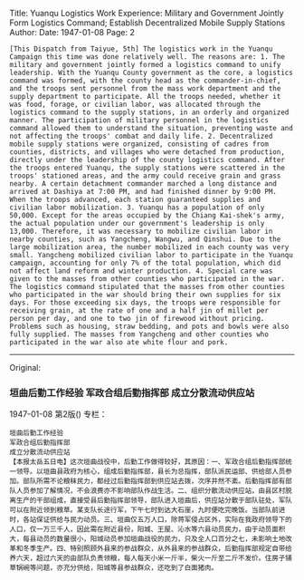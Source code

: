 Title: Yuanqu Logistics Work Experience: Military and Government Jointly Form Logistics Command; Establish Decentralized Mobile Supply Stations
Author:
Date: 1947-01-08
Page: 2

    [This Dispatch from Taiyue, 5th] The logistics work in the Yuanqu Campaign this time was done relatively well. The reasons are: 1. The military and government jointly formed a logistics command to unify leadership. With the Yuanqu County government as the core, a logistics command was formed, with the county head as the commander-in-chief, and the troops sent personnel from the mass work department and the supply department to participate. All the troops needed, whether it was food, forage, or civilian labor, was allocated through the logistics command to the supply stations, in an orderly and organized manner. The participation of military personnel in the logistics command allowed them to understand the situation, preventing waste and not affecting the troops' combat and daily life. 2. Decentralized mobile supply stations were organized, consisting of cadres from counties, districts, and villages who were detached from production, directly under the leadership of the county logistics command. After the troops entered Yuanqu, the supply stations were scattered in the troops' stationed areas, and the army could receive grain and grass nearby. A certain detachment commander marched a long distance and arrived at Dashiya at 7:00 PM, and had finished dinner by 9:00 PM. When the troops advanced, each station guaranteed supplies and civilian labor mobilization. 3. Yuanqu has a population of only 50,000. Except for the areas occupied by the Chiang Kai-shek's army, the actual population under our government's leadership is only 13,000. Therefore, it was necessary to mobilize civilian labor in nearby counties, such as Yangcheng, Wangwu, and Qinshui. Due to the large mobilization area, the number mobilized in each county was very small. Yangcheng mobilized civilian labor to participate in the Yuanqu campaign, accounting for only 7% of the total population, which did not affect land reform and winter production. 4. Special care was given to the masses from other counties who participated in the war. The logistics command stipulated that the masses from other counties who participated in the war should bring their own supplies for six days. For those exceeding six days, the troops were responsible for receiving grain, at the rate of one and a half jin of millet per person per day, and one to two jin of firewood without pricing. Problems such as housing, straw bedding, and pots and bowls were also fully supplied. The masses from Yangcheng and other counties who participated in the war also ate white flour and pork.



<hr /> 

Original: 


### 垣曲后勤工作经验  军政合组后勤指挥部  成立分散流动供应站

1947-01-08
第2版()
专栏：

    垣曲后勤工作经验
    军政合组后勤指挥部
    成立分散流动供应站
    【本报太岳五日电】这次垣曲战役中，后勤工作做得较好，其原因：一、军政合组后勤指挥部统一领导。以垣曲县政府为核心，组成后勤指挥部，县长为总指挥，部队派民运部、供给部人员参加。部队所需不论粮秣民力，都经过后勤指挥部到供应站去拨，次序井然不紊。后勤指挥部有部队人员参加了解情况，不会浪费亦不影响部队作战生活。二、组织分散流动供应站，由县区村脱离生产的干部组成，直接受县后勤指挥部领导，部队进入垣曲后，供应站分散于部队驻处，军队可以在附近领到粮草。某支队长途行军，下午七时到达大石崖，九时便吃完晚饭。当部队前进时，各站保证供给与民力动员。三、垣曲仅五万人口，除蒋军侵占区外，实际在我政府领导下的人口，仅一万三千人，因此需在附近县份，阳城、王屋、沁水等六县动员民力，由于动员面积大，每县动员的数量很小，阳城动员参加垣曲战役的民力，只及全人口百分之七，未影响土地改革和冬季生产。四、特别照顾外县来的参战群众，从外县来的参战群众，后勤指挥部规定自带给养六天，超过六天的由部队负责领粮，每人每天小米一斤半，柴火一斤至二斤不发价。住房子铺草锅碗等问题，亦充分供给，阳城等县参战群众，还吃到了白面猪肉。
